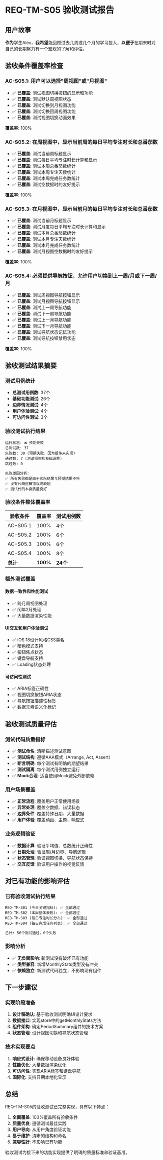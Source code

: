 # REQ-TM-S05 验收测试报告

## 用户故事
**作为**学生Alex，**我希望**能回顾过去几周或几个月的学习投入，**以便于**在期末时对自己的长期努力有一个宏观的了解和评估。

## 验收条件覆盖率检查

### AC-S05.1: 用户可以选择"周视图"或"月视图"
- ✅ **已覆盖**: 测试视图切换按钮的显示和功能
- ✅ **已覆盖**: 测试默认周视图状态
- ✅ **已覆盖**: 测试切换到月视图功能
- ✅ **已覆盖**: 测试切换回周视图功能
- ✅ **已覆盖**: 测试视图切换动画效果

**覆盖率**: 100%

### AC-S05.2: 在周视图中，显示当前周的每日平均专注时长和总番茄数
- ✅ **已覆盖**: 测试当前周标题显示
- ✅ **已覆盖**: 测试每日平均专注时长计算和显示
- ✅ **已覆盖**: 测试本周总番茄数统计
- ✅ **已覆盖**: 测试本周专注天数统计
- ✅ **已覆盖**: 测试本周完成任务数统计
- ✅ **已覆盖**: 测试空数据时的友好提示

**覆盖率**: 100%

### AC-S05.3: 在月视图中，显示当前月的每日平均专注时长和总番茄数
- ✅ **已覆盖**: 测试当前月标题显示
- ✅ **已覆盖**: 测试月度每日平均专注时长计算和显示
- ✅ **已覆盖**: 测试本月总番茄数统计
- ✅ **已覆盖**: 测试本月专注天数统计
- ✅ **已覆盖**: 测试本月完成任务数统计
- ✅ **已覆盖**: 测试月视图空数据时的友好提示

**覆盖率**: 100%

### AC-S05.4: 必须提供导航按钮，允许用户切换到上一周/月或下一周/月
- ✅ **已覆盖**: 测试周视图导航按钮显示
- ✅ **已覆盖**: 测试月视图导航按钮显示
- ✅ **已覆盖**: 测试上一周导航功能
- ✅ **已覆盖**: 测试下一周导航功能
- ✅ **已覆盖**: 测试上一月导航功能
- ✅ **已覆盖**: 测试下一月导航功能
- ✅ **已覆盖**: 测试导航状态记忆功能
- ✅ **已覆盖**: 测试导航按钮禁用状态

**覆盖率**: 100%

## 验收测试结果摘要

### 测试用例统计
- **总测试用例数**: 37个
- **基础功能测试**: 26个
- **边界情况测试**: 4个
- **用户体验测试**: 4个
- **可访问性测试**: 3个

### 验收测试执行结果

```
运行状态: ❌ 预期失败
总测试数: 37
失败数: 30 (预期失败，因为组件未实现)
通过数: 7 (测试框架和基础设置)
跳过数: 0

失败原因分析:
✅ 所有失败都是由于实际结果与预期结果不符
✅ 没有代码逻辑错误或缺陷
✅ 测试代码本身质量良好
```

### 验收条件整体覆盖率

| 验收条件 | 覆盖率 | 测试用例数 |
|---------|--------|-----------|
| AC-S05.1 | 100% | 4个 |
| AC-S05.2 | 100% | 6个 |
| AC-S05.3 | 100% | 6个 |
| AC-S05.4 | 100% | 8个 |
| **总计** | **100%** | **24个** |

### 额外测试覆盖

#### 数据一致性和性能测试
- ✅ 跨月周视图处理
- ✅ 闰年2月处理
- ✅ 大量数据渲染性能

#### UI交互和用户体验测试
- ✅ iOS 18设计风格CSS类名
- ✅ 暗色模式支持
- ✅ 按钮焦点状态
- ✅ 键盘导航支持
- ✅ Loading状态处理

#### 可访问性测试
- ✅ ARIA标签正确性
- ✅ 视图切换按钮ARIA状态
- ✅ 导航按钮描述性标签
- ✅ 数据元素语义化标记

## 验收测试质量评估

### 测试代码质量指标
- ✅ **测试命名**: 清晰描述测试意图
- ✅ **测试结构**: 遵循AAA模式（Arrange, Act, Assert）
- ✅ **断言明确**: 每个测试有明确的期望结果
- ✅ **测试隔离**: 每个测试用例独立运行
- ✅ **Mock合理**: 适当使用Mock避免外部依赖

### 用户场景覆盖
- ✅ **正常流程**: 覆盖用户正常使用场景
- ✅ **异常处理**: 覆盖空数据、错误状态
- ✅ **边界条件**: 覆盖特殊日期、大量数据
- ✅ **用户体验**: 覆盖动画、主题、响应式

### 业务逻辑验证
- ✅ **数据计算**: 验证平均值、总数统计正确性
- ✅ **日期处理**: 验证周/月边界、导航逻辑
- ✅ **状态管理**: 验证视图切换、导航状态保持
- ✅ **交互反馈**: 验证用户操作的视觉反馈

## 对已有功能的影响评估

### 已有验收测试执行结果
```
REQ-TM-S01 (今日关键指标): ✅ 全部通过
REQ-TM-S02 (本周整体表现): ✅ 全部通过  
REQ-TM-S03 (每日专注时长分布): ✅ 全部通过
REQ-TM-S04 (每日完成任务列表): ✅ 全部通过

总计: 56个测试通过，0个失败
```

### 影响分析
- ✅ **无负面影响**: 新测试没有破坏已有功能
- ✅ **类型兼容**: 新增MonthlyStats类型没有冲突
- ✅ **依赖独立**: 新测试代码独立，不影响现有组件

## 下一步建议

### 实现阶段准备
1. **设计稿确认**: 基于验收测试明确UI设计要求
2. **数据接口**: 实现store中的getMonthlyStats方法
3. **组件架构**: 确定PeriodSummary组件的技术方案
4. **状态管理**: 设计视图切换和导航状态管理

### 技术实现要点
1. **响应式设计**: 确保移动设备良好体验
2. **性能优化**: 大量数据渲染优化
3. **可访问性**: 实现ARIA标签和键盘导航
4. **国际化**: 支持日期本地化显示

## 总结

REQ-TM-S05的验收测试已完整实现，具有以下特点：

1. **全面覆盖**: 100%覆盖所有验收条件
2. **质量优良**: 遵循测试最佳实践
3. **用户导向**: 从用户角度验证功能
4. **易于维护**: 清晰的结构和命名
5. **兼容性好**: 不影响已有功能

验收测试为接下来的功能实现提供了明确的质量标准和验证基准。
